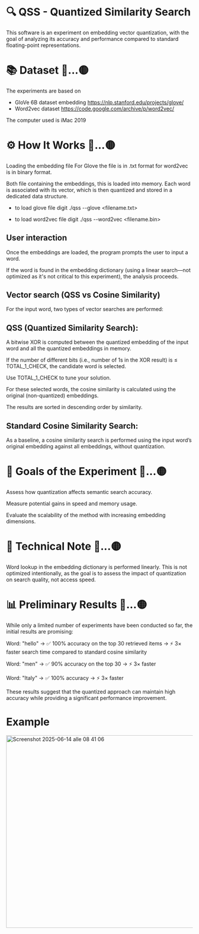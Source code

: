 # 🔍 QSS - Quantized Similarity Search 

This software is an experiment on embedding vector quantization, with the goal of analyzing its accuracy and performance compared to standard floating-point representations.

# 📚 Dataset 👀...🟡 

The experiments are based on 
- GloVe 6B dataset embedding https://nlp.stanford.edu/projects/glove/
- Word2vec dataset https://code.google.com/archive/p/word2vec/

The computer used is iMac 2019
  

# ⚙️ How It Works 👀...🟡 

Loading the embedding file
For Glove the file is in .txt format for word2vec is in binary format. 

Both file containing the embeddings, this is loaded into memory. Each word is associated with its vector, which is then quantized and stored in a dedicated data structure.

- to load glove file digit ./qss --glove <filename.txt>

- to load word2vec file digit ./qss --word2vec <filename.bin>

## User interaction
Once the embeddings are loaded, the program prompts the user to input a word.

If the word is found in the embedding dictionary (using a linear search—not optimized as it's not critical to this experiment), the analysis proceeds.

## Vector search (QSS vs Cosine Similarity)
For the input word, two types of vector searches are performed:

## QSS (Quantized Similarity Search):
A bitwise XOR is computed between the quantized embedding of the input word and all the quantized embeddings in memory.

If the number of different bits (i.e., number of 1s in the XOR result) is ≤ TOTAL_1_CHECK, the candidate word is selected.

Use TOTAL_1_CHECK to tune your solution.

For these selected words, the cosine similarity is calculated using the original (non-quantized) embeddings.

The results are sorted in descending order by similarity.

## Standard Cosine Similarity Search:
As a baseline, a cosine similarity search is performed using the input word’s original embedding against all embeddings, without quantization.

# 🧪 Goals of the Experiment 👀...🟡 

Assess how quantization affects semantic search accuracy.

Measure potential gains in speed and memory usage.

Evaluate the scalability of the method with increasing embedding dimensions.

# 🚧 Technical Note 👀...🟡 

Word lookup in the embedding dictionary is performed linearly. This is not optimized intentionally, as the goal is to assess the impact of quantization on search quality, not access speed.



# 📊 Preliminary Results 👀...🟡 

While only a limited number of experiments have been conducted so far, the initial results are promising:

Word: "hello"
→ ✅ 100% accuracy on the top 30 retrieved items
→ ⚡ 3× faster search time compared to standard cosine similarity

Word: "men"
→ ✅ 90% accuracy on the top 30
→ ⚡ 3× faster

Word: "Italy"
→ ✅ 100% accuracy
→ ⚡ 3× faster

These results suggest that the quantized approach can maintain high accuracy while providing a significant performance improvement.


# Example

<img width="519" alt="Screenshot 2025-06-14 alle 08 41 06" src="https://github.com/user-attachments/assets/e5d7f424-643a-4223-ab63-cb91228ff3f8" />
